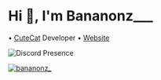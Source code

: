 <h1>Hi 👋, I'm Bananonz___</h1>

• [CuteCat](https://cutecat.click) Developer
• [Website](https://www.bananonz.dev) 

![Discord Presence](https://lanyard.cnrad.dev/api/660477458209964042)

<p align="left"> <a href="https://twitter.com/bananonz_" target="blank"><img src="https://img.shields.io/twitter/follow/bananonz_?logo=twitter&style=for-the-badge" alt="bananonz_" /></a> </p>

